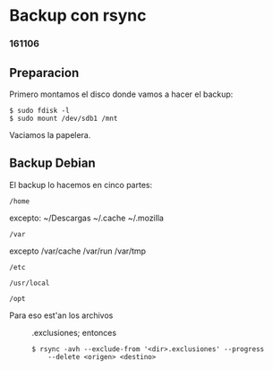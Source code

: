 # Backup con rsync
### 161106

## Preparacion

Primero montamos el disco donde vamos a hacer el backup:
```
$ sudo fdisk -l
$ sudo mount /dev/sdb1 /mnt
```

Vaciamos la papelera.

## Backup Debian

El backup lo hacemos en cinco partes:

	/home
excepto:
	~/Descargas
	~/.cache
	~/.mozilla

	/var
excepto
	/var/cache
	/var/run
	/var/tmp

	/etc

	/usr/local

	/opt

Para eso est'an los archivos <dir>.exclusiones; entonces
```
$ rsync -avh --exclude-from '<dir>.exclusiones' --progress
    --delete <origen> <destino>
```
